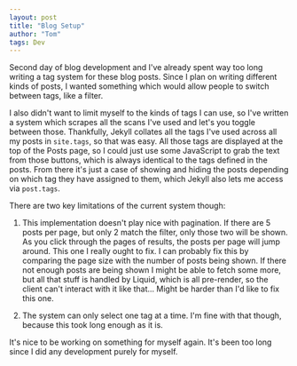```yaml
---
layout: post
title: "Blog Setup"
author: "Tom"
tags: Dev
---
```


Second day of blog development and I've already spent way too long writing a tag system for these blog posts. Since I plan on writing different kinds of posts, I wanted something which would allow people to switch between tags, like a filter.

I also didn't want to limit myself to the kinds of tags I can use, so I've written a system which scrapes all the scans I've used and let's you toggle between those. Thankfully, Jekyll collates all the tags I've used across all my posts in `site.tags`, so that was easy. All those tags are displayed at the top of the Posts page, so I could just use some JavaScript to grab the text from those buttons, which is always identical to the tags defined in the posts. From there it's just a case of showing and hiding the posts depending on which tag they have assigned to them, which Jekyll also lets me access via `post.tags`.

There are two key limitations of the current system though:

1. This implementation doesn't play nice with pagination. If there are 5 posts per page, but only 2 match the filter, only those two will be shown. As you click through the pages of results, the posts per page will jump around. This one I really ought to fix. I can probably fix this by comparing the page size with the number of posts being shown. If there not enough posts are being shown I might be able to fetch some more, but all that stuff is handled by Liquid, which is all pre-render, so the client can't interact with it like that... Might be harder than I'd like to fix this one.

1. The system can only select one tag at a time. I'm fine with that though, because this took long enough as it is. 

It's nice to be working on something for myself again. It's been too long since I did any development purely for myself.

